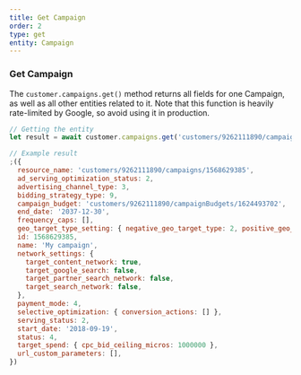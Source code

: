 ```yaml
---
title: Get Campaign
order: 2
type: get
entity: Campaign
---
```


### Get Campaign

The `customer.campaigns.get()` method returns all fields for one Campaign, as well as all other entities related to it. Note that this function is heavily rate-limited by Google, so avoid using it in production.

```javascript
// Getting the entity
let result = await customer.campaigns.get('customers/9262111890/campaigns/1568629385')
```

```javascript
// Example result
;({
  resource_name: 'customers/9262111890/campaigns/1568629385',
  ad_serving_optimization_status: 2,
  advertising_channel_type: 3,
  bidding_strategy_type: 9,
  campaign_budget: 'customers/9262111890/campaignBudgets/1624493702',
  end_date: '2037-12-30',
  frequency_caps: [],
  geo_target_type_setting: { negative_geo_target_type: 2, positive_geo_target_type: 2 },
  id: 1568629385,
  name: 'My campaign',
  network_settings: {
    target_content_network: true,
    target_google_search: false,
    target_partner_search_network: false,
    target_search_network: false,
  },
  payment_mode: 4,
  selective_optimization: { conversion_actions: [] },
  serving_status: 2,
  start_date: '2018-09-19',
  status: 4,
  target_spend: { cpc_bid_ceiling_micros: 1000000 },
  url_custom_parameters: [],
})
```
